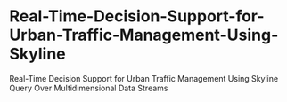 # Real-Time-Decision-Support-for-Urban-Traffic-Management-Using-Skyline
Real-Time Decision Support for Urban Traffic Management Using Skyline Query Over Multidimensional Data Streams
